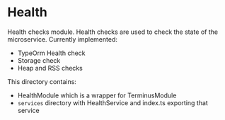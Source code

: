 # Health

Health checks module. Health checks are used to check the state of the microservice. Currently implemented:

- TypeOrm Health check
- Storage check
- Heap and RSS checks

This directory contains:

- HealthModule which is a wrapper for TerminusModule
- `services` directory with HealthService and index.ts exporting that service
